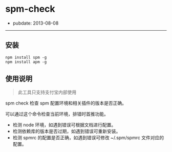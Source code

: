 # spm-check

- pubdate: 2013-08-08

-----------

## 安装

```
npm install spm -g
npm install apm -g
```

## 使用说明

> 此工具只支持支付宝内部使用

spm check 检查 spm 配置环境和相关插件的版本是否正确。

可以通过这个命令检查当前环境，排错时首推功能。

- 检测 node 环境，如遇到错误可根据文档进行配置。
- 检测依赖库的版本是否过期，如遇到错误可重新安装。
- 检测 spmrc 的配置是否正确，如遇到错误可修改 ~/.spm/spmrc 文件对应的配置。
